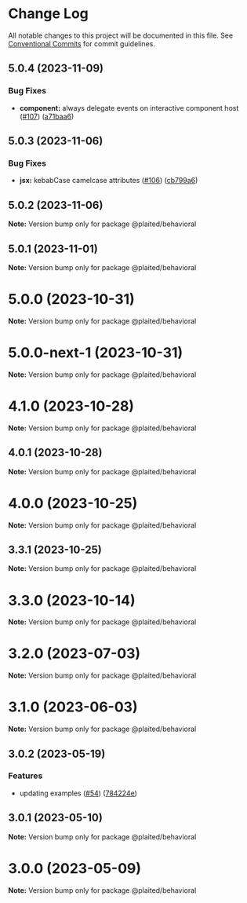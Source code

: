 # Change Log

All notable changes to this project will be documented in this file.
See [Conventional Commits](https://conventionalcommits.org) for commit guidelines.

## 5.0.4 (2023-11-09)


### Bug Fixes

* **component:** always delegate events on interactive component host ([#107](https://github.com/plaited/plaited/issues/107)) ([a71baa6](https://github.com/plaited/plaited/commit/a71baa6c5628cd182fe836321c30afec7879e738))





## 5.0.3 (2023-11-06)


### Bug Fixes

* **jsx:** kebabCase camelcase attributes ([#106](https://github.com/plaited/plaited/issues/106)) ([cb799a6](https://github.com/plaited/plaited/commit/cb799a61a7ca0068628ae56eda345671651f7cfb))





## 5.0.2 (2023-11-06)

**Note:** Version bump only for package @plaited/behavioral





## 5.0.1 (2023-11-01)

**Note:** Version bump only for package @plaited/behavioral





# 5.0.0 (2023-10-31)

**Note:** Version bump only for package @plaited/behavioral





# 5.0.0-next-1 (2023-10-31)

**Note:** Version bump only for package @plaited/behavioral





# 4.1.0 (2023-10-28)

**Note:** Version bump only for package @plaited/behavioral

## 4.0.1 (2023-10-28)

**Note:** Version bump only for package @plaited/behavioral

# 4.0.0 (2023-10-25)

**Note:** Version bump only for package @plaited/behavioral

## 3.3.1 (2023-10-25)

**Note:** Version bump only for package @plaited/behavioral

# 3.3.0 (2023-10-14)

**Note:** Version bump only for package @plaited/behavioral

# 3.2.0 (2023-07-03)

**Note:** Version bump only for package @plaited/behavioral

# 3.1.0 (2023-06-03)

**Note:** Version bump only for package @plaited/behavioral

## 3.0.2 (2023-05-19)

### Features

- updating examples ([#54](https://github.com/plaited/plaited/issues/54)) ([784224e](https://github.com/plaited/plaited/commit/784224ebb90ec1954f919632de379036c95d8ea0))

## 3.0.1 (2023-05-10)

**Note:** Version bump only for package @plaited/behavioral

# 3.0.0 (2023-05-09)

**Note:** Version bump only for package @plaited/behavioral
